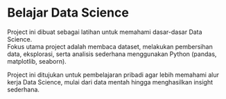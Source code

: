 # Belajar Data Science

Project ini dibuat sebagai latihan untuk memahami dasar-dasar Data Science.  
Fokus utama project adalah membaca dataset, melakukan pembersihan data, eksplorasi, serta analisis sederhana menggunakan Python (pandas, matplotlib, seaborn).  

Project ini ditujukan untuk pembelajaran pribadi agar lebih memahami alur kerja Data Science, mulai dari data mentah hingga menghasilkan insight sederhana.

